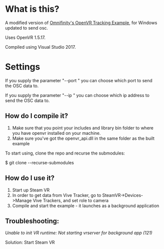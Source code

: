 #  What is this?

A modified version of [Omnifinity's OpenVR Tracking Example](https://github.com/Omnifinity/OpenVR-Tracking-Example), for Windows updated to send osc.

Uses OpenVR 1.5.17.

Compiled using Visual Studio 2017.

# Settings

If you supply the parameter "--port <number>" you can choose which port to send the OSC data to.

If you supply the parameter "--ip <number>" you can choose which ip address to send the OSC data to.


##  How do I compile it?
1. Make sure that you point your includes and library bin folder to where you have openvr installed on your machine.
2. Make sure you've got the openvr_api.dll in the same folder as the built example

To start using, clone the repo and recurse the submodules:

$ git clone --recurse-submodules <URL>

##  How do I use it?
1. Start up Steam VR
2. In order to get data from Vive Tracker, go to SteamVR->Devices->Manage Vive Trackers, and set role to camera
3. Compile and start the example - it launches as a background application


##  Troubleshooting:

*Unable to init VR runtime: Not starting vrserver for background app (121)*

Solution: Start Steam VR

